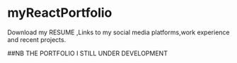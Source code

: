# myReactPortfolio
Download my RESUME ,Links to my social media platforms,work experience and recent projects.

##NB THE PORTFOLIO I STILL UNDER DEVELOPMENT
